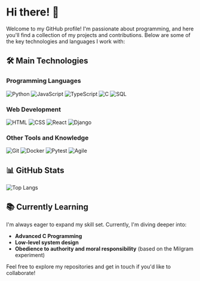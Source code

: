 # Hi there! 👋

Welcome to my GitHub profile! I'm passionate about programming, and here you'll find a collection of my projects and contributions. Below are some of the key technologies and languages I work with:

## 🛠️ Main Technologies

### Programming Languages
![Python](https://img.shields.io/badge/Python-3776AB?style=for-the-badge&logo=python&logoColor=white)
![JavaScript](https://img.shields.io/badge/JavaScript-F7DF1E?style=for-the-badge&logo=javascript&logoColor=black)
![TypeScript](https://img.shields.io/badge/TypeScript-007ACC?style=for-the-badge&logo=typescript&logoColor=white)
![C](https://img.shields.io/badge/C-A8B9CC?style=for-the-badge&logo=c&logoColor=white)
![SQL](https://img.shields.io/badge/SQL-4479A1?style=for-the-badge&logo=postgresql&logoColor=white)

### Web Development
![HTML](https://img.shields.io/badge/HTML5-E34F26?style=for-the-badge&logo=html5&logoColor=white)
![CSS](https://img.shields.io/badge/CSS3-1572B6?style=for-the-badge&logo=css3&logoColor=white)
![React](https://img.shields.io/badge/React-20232A?style=for-the-badge&logo=react&logoColor=61DAFB)
![Django](https://img.shields.io/badge/Django-092E20?style=for-the-badge&logo=django&logoColor=white)

### Other Tools and Knowledge
![Git](https://img.shields.io/badge/Git-F05032?style=for-the-badge&logo=git&logoColor=white)
![Docker](https://img.shields.io/badge/Docker-2496ED?style=for-the-badge&logo=docker&logoColor=white)
![Pytest](https://img.shields.io/badge/Pytest-0A9EDC?style=for-the-badge&logo=pytest&logoColor=white)
![Agile](https://img.shields.io/badge/Agile-00427E?style=for-the-badge&logo=agile&logoColor=white)

## 📊 GitHub Stats
![Top Langs](https://github-readme-stats.vercel.app/api/top-langs/?username=evandronetoo&layout=compact&theme=radical)

## 📚 Currently Learning
I'm always eager to expand my skill set. Currently, I'm diving deeper into:
- **Advanced C Programming**
- **Low-level system design**
- **Obedience to authority and moral responsibility** (based on the Milgram experiment)

Feel free to explore my repositories and get in touch if you'd like to collaborate!
